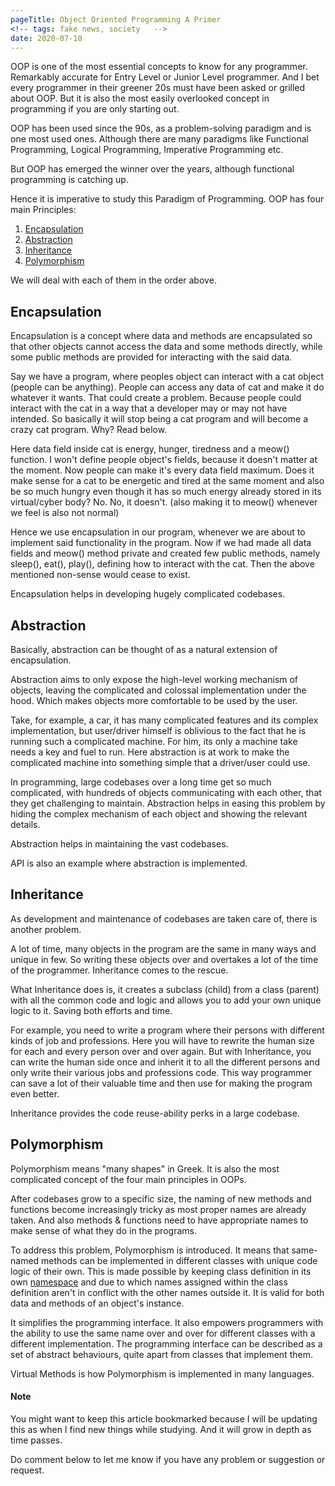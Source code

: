 ```yaml
---
pageTitle: Object Oriented Programming A Primer
<!-- tags: fake news, society   -->
date: 2020-07-10
---
```


OOP is one of the most essential concepts to know for any programmer. Remarkably accurate for Entry Level or Junior Level programmer. And I bet every programmer in their greener 20s must have been asked or grilled about OOP. But it is also the most easily overlooked concept in programming if you are only starting out.

OOP has been used since the 90s, as a problem-solving paradigm and is one most used ones. Although there are many paradigms like Functional Programming, Logical Programming, Imperative Programming etc.

But OOP has emerged the winner over the years, although functional programming is catching up.

Hence it is imperative to study this Paradigm of Programming. OOP has four main Principles:

1.  [Encapsulation](#root/root/7roToV98lR1I/INlwylMkpDic/5D2I9nmSCAXR/DjBnisvOjQW8)
2.  [Abstraction](#root/7roToV98lR1I/INlwylMkpDic/5D2I9nmSCAXR/yi3nVEXT5a4b)
3.  [Inheritance](#root/7roToV98lR1I/INlwylMkpDic/5D2I9nmSCAXR/6RnNrgfG0Jo4)
4.  [Polymorphism](#root/root/7roToV98lR1I/INlwylMkpDic/5D2I9nmSCAXR/HbnbI9K9O3AH)

We will deal with each of them in the order above.

Encapsulation
-------------

Encapsulation is a concept where data and methods are encapsulated so that other objects cannot access the data and some methods directly, while some public methods are provided for interacting with the said data.

Say we have a program, where peoples object can interact with a cat object (people can be anything). People can access any data of cat and make it do whatever it wants. That could create a problem. Because people could interact with the cat in a way that a developer may or may not have intended. So basically it will stop being a cat program and will become a crazy cat program. Why? Read below.

Here data field inside cat is energy, hunger, tiredness and a meow() function. I won't define people object's fields, because it doesn't matter at the moment. Now people can make it's every data field maximum. Does it make sense for a cat to be energetic and tired at the same moment and also be so much hungry even though it has so much energy already stored in its virtual/cyber body? No. No, it doesn't. (also making it to meow() whenever we feel is also not normal)

Hence we use encapsulation in our program, whenever we are about to implement said functionality in the program. Now if we had made all data fields and meow() method private and created few public methods, namely sleep(), eat(), play(), defining how to interact with the cat. Then the above mentioned non-sense would cease to exist.

Encapsulation helps in developing hugely complicated codebases.

Abstraction
-----------

Basically, abstraction can be thought of as a natural extension of encapsulation.

Abstraction aims to only expose the high-level working mechanism of objects, leaving the complicated and colossal implementation under the hood. Which makes objects more comfortable to be used by the user.

Take, for example, a car, it has many complicated features and its complex implementation, but user/driver himself is oblivious to the fact that he is running such a complicated machine. For him, its only a machine take needs a key and fuel to run. Here abstraction is at work to make the complicated machine into something simple that a driver/user could use.

In programming, large codebases over a long time get so much complicated, with hundreds of objects communicating with each other, that they get challenging to maintain. Abstraction helps in easing this problem by hiding the complex mechanism of each object and showing the relevant details.

Abstraction helps in maintaining the vast codebases.

API is also an example where abstraction is implemented.

Inheritance
-----------

As development and maintenance of codebases are taken care of, there is another problem.

A lot of time, many objects in the program are the same in many ways and unique in few. So writing these objects over and overtakes a lot of the time of the programmer. Inheritance comes to the rescue.

What Inheritance does is, it creates a subclass (child) from a class (parent) with all the common code and logic and allows you to add your own unique logic to it. Saving both efforts and time.

For example, you need to write a program where their persons with different kinds of job and professions. Here you will have to rewrite the human size for each and every person over and over again. But with Inheritance, you can write the human side once and inherit it to all the different persons and only write their various jobs and professions code. This way programmer can save a lot of their valuable time and then use for making the program even better.

Inheritance provides the code reuse-ability perks in a large codebase.

Polymorphism
------------

Polymorphism means "many shapes" in Greek. It is also the most complicated concept of the four main principles in OOPs.

After codebases grow to a specific size, the naming of new methods and functions become increasingly tricky as most proper names are already taken. And also methods & functions need to have appropriate names to make sense of what they do in the programs.

To address this problem, Polymorphism is introduced. It means that same-named methods can be implemented in different classes with unique code logic of their own. This is made possible by keeping class definition in its own [namespace](#root/root/7roToV98lR1I/INlwylMkpDic/5D2I9nmSCAXR/HbnbI9K9O3AH/RJzHIvRJ4xWS) and due to which names assigned within the class definition aren't in conflict with the other names outside it. It is valid for both data and methods of an object's instance.

It simplifies the programming interface. It also empowers programmers with the ability to use the same name over and over for different classes with a different implementation. The programming interface can be described as a set of abstract behaviours, quite apart from classes that implement them.

Virtual Methods is how Polymorphism is implemented in many languages.

#### Note

You might want to keep this article bookmarked because I will be updating this as when I find new things while studying. And it will grow in depth as time passes. 

Do comment below to let me know if you have any problem or suggestion or request.
